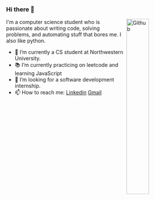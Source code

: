 ### Hi there 👋

<img width="35%" align="right" alt="Github" src="https://user-images.githubusercontent.com/48678280/88862734-4903af80-d201-11ea-968b-9c939d88a37c.gif" />

I'm a computer science student who is passionate about writing code, solving problems, and automating stuff that bores me. I also like python.

- 🔭 I’m currently a CS student at Northwestern University.
- 📚 I’m currently practicing on leetcode and learning JavaScript
- 👯 I’m looking for a software development internship. 
- 📫 How to reach me: [Linkedin](www.linkedin.com/in/declan-kneita) [Gmail](mailto:declankneita2025@u.northwestern.edu)


